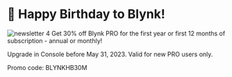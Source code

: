# 🎉 Happy Birthday to Blynk!
![newsletter 4](https://github.com/blynkkk/news/assets/120122081/7a25a95c-0c54-49f1-819b-4661518607b8)
Get 30% off Blynk PRO for the first year or first 12 months of subscription - annual or monthly! 

Upgrade in Console before May 31, 2023. Valid for new PRO users only.  

Promo code: 
BLYNKHB30M

